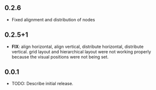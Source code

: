 ## 0.2.6

 - Fixed alignment and distribution of nodes

## 0.2.5+1

 - **FIX**: align horizontal, align vertical, distribute horizontal, distribute vertical. grid layout and hierarchical layout were not working properly because the visual positions were not being set.

## 0.0.1

- TODO: Describe initial release.
